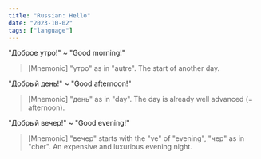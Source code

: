 ```yaml
---
title: "Russian: Hello"
date: "2023-10-02"
tags: ["language"]
---
```


"Доброе утро!" ~ "Good morning!"

> [Mnemonic] "утро" as in "autre". The start of another day.

"Добрый день!" ~ "Good afternoon!"

> [Mnemonic] "день" as in "day". The day is already well advanced (= afternoon).

"Добрый вечер!" ~ "Good evening!"

> [Mnemonic] "вечер" starts with the "ve" of "evening", "чер" as in "cher". An expensive and luxurious evening night.
